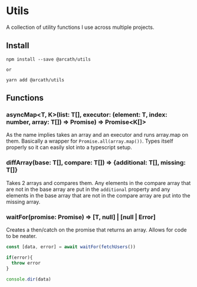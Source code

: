 # Utils

A collection of utility functions I use across multiple projects.

## Install

```
npm install --save @arcath/utils

or

yarn add @arcath/utils
```

## Functions

### asyncMap<T, K>(list: T[], executor: (element: T, index: number, array: T[]) => Promise<K>) => Promise<K[]>

As the name implies takes an array and an executor and runs array.map on them. Basically a wrapper for `Promise.all(array.map())`. Types itself properly so it can easily slot into a typescript setup.

### diffArray<T>(base: T[], compare: T[]) => {additional: T[], missing: T[]}

Takes 2 arrays and compares them. Any elements in the compare array that are not in the base array are put in the `additional` property and any elements in the base array that are not in the compare array are put into the missing array.

### waitFor<T>(promise: Promise<T>) => [T, null] | [null | Error]

Creates a then/catch on the promise that returns an array. Allows for code to be neater.

```ts
const [data, error] = await waitFor(fetchUsers())

if(error){
  throw error
}

console.dir(data)
```